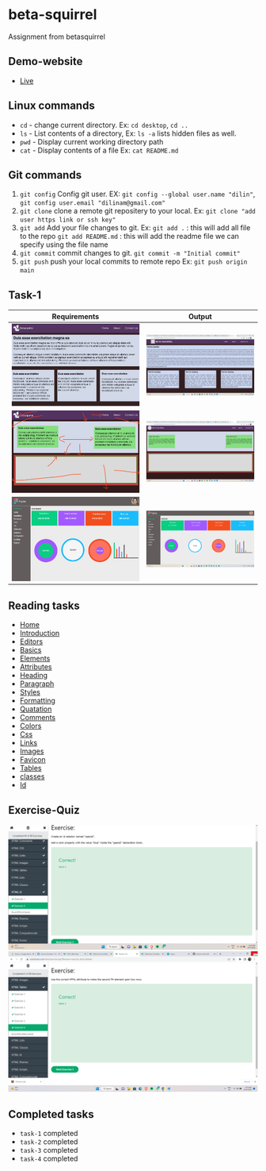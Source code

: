 # beta-squirrel

Assignment from betasquirrel

## Demo-website

- [Live](https://dilinamr.github.io/beta-squirrel/)

## Linux commands

- `cd` - change current directory. Ex: `cd desktop`, `cd ..`
- `ls` - List contents of a directory, Ex: `ls -a` lists hidden files as well.
- `pwd` - Display current working directory path
- `cat` - Display contents of a file Ex: `cat README.md`

## Git commands

1. `git config` Config git user. EX: `git config --global user.name "dilin"`, `git config user.email "dilinam@gmail.com"`
2. `git clone` clone a remote git repositery to your local. Ex: `git clone "add user https link or ssh key"`
3. `git add` Add your file changes to git. Ex: `git add .` : this will add all file to the repo
   `git add README.md` : this will add the readme file we can specify using the file name
4. `git commit` commit changes to git. `git commit -m "Initial commit"`
5. `git push` push your local commits to remote repo Ex: `git push origin main`

## Task-1

| Requirements                                    | Output                                            |
| ----------------------------------------------- | ------------------------------------------------- |
| ![task-1](requirment%20and%20output/task-1.jpg) | ![1](requirment%20and%20output/task-1-output.png) |
| ![task-2](requirment%20and%20output/task-2.jpg) | ![2](requirment%20and%20output/task-2-output.png) |
| ![task-4](requirment%20and%20output/task-4.jpg) | ![4](requirment%20and%20output/task-4-output.png) |

## Reading tasks

- [Home](https://www.w3schools.com/html/default.asp)
- [Introduction](https://www.w3schools.com/html/html_intro.asp)
- [Editors](https://www.w3schools.com/html/html_editors.asp)
- [Basics](https://www.w3schools.com/html/html_basic.asp)
- [Elements](https://www.w3schools.com/html/html_elements.asp)
- [Attributes](https://www.w3schools.com/html/html_attributes.asp)
- [Heading](https://www.w3schools.com/html/html_headings.asp)
- [Paragraph](https://www.w3schools.com/html/html_paragraphs.asp)
- [Styles](https://www.w3schools.com/html/html_styles.asp)
- [Formatting](https://www.w3schools.com/html/html_formatting.asp)
- [Quatation](https://www.w3schools.com/html/html_quotation_elements.asp)
- [Comments](https://www.w3schools.com/html/html_comments.asp)
- [Colors](https://www.w3schools.com/html/html_colors.asp)
- [Css](https://www.w3schools.com/html/html_css.asp)
- [Links](https://www.w3schools.com/html/html_links.asp)
- [Images](https://www.w3schools.com/html/html_images.asp)
- [Favicon](https://www.w3schools.com/html/html_favicon.asp)
- [Tables](https://www.w3schools.com/html/html_tables.asp)
- [classes](https://www.w3schools.com/html/html_classes.asp)
- [Id](https://www.w3schools.com/html/html_id.asp)

## Exercise-Quiz

![screenshot-1](<requirment and output/readingtask-1.png>)
![screenshot-2](<requirment and output/readingtask-2.png>)

## Completed tasks

- `task-1` completed
- `task-2` completed
- `task-3` completed
- `task-4` completed

